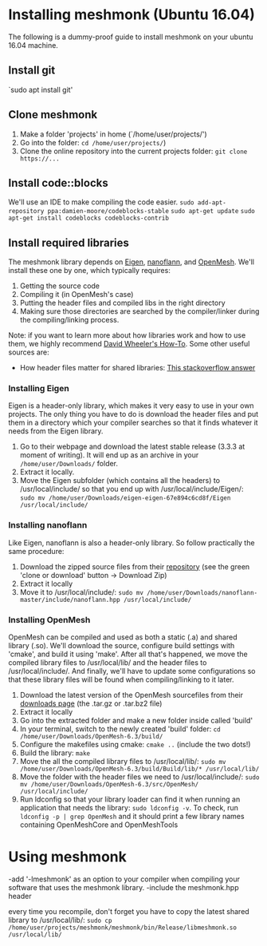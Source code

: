 # Installing meshmonk (Ubuntu 16.04)
The following is a dummy-proof guide to install meshmonk on your ubuntu 16.04 machine.

## Install git
`sudo apt install git'

## Clone meshmonk
1) Make a folder 'projects' in home (`/home/user/projects/')
2) Go into the folder: `cd /home/user/projects/`)
3) Clone the online repository into the current projects folder: `git clone https://...`

## Install code::blocks
We'll use an IDE to make compiling the code easier.
`sudo add-apt-repository ppa:damien-moore/codeblocks-stable`
`sudo apt-get update`
`sudo apt-get install codeblocks codeblocks-contrib`

## Install required libraries
The meshmonk library depends on [Eigen](http://eigen.tuxfamily.org/index.php?title=Main_Page), [nanoflann](https://github.com/jlblancoc/nanoflann),
 and [OpenMesh](https://www.openmesh.org/). We'll install these one by one, which typically requires:
 1) Getting the source code
 2) Compiling it (in OpenMesh's case)
 3) Putting the header files and compiled libs in the right directory
 4) Making sure those directories are searched by the compiler/linker during the compiling/linking process.
 
 Note: if you want to learn more about how libraries work and how to use them, we highly recommend [David Wheeler's How-To](https://www.dwheeler.com/program-library/Program-Library-HOWTO/t1.html). Some other useful sources are:
 * How header files matter for shared libraries: [This stackoverflow answer](http://stackoverflow.com/a/1186836)
 
 
 ### Installing Eigen
 Eigen is a header-only library, which makes it very easy to use in your own projects. The only thing you have to do is download the header files and put them in a directory which your compiler searches so that it finds whatever it needs from the Eigen library.
 1) Go to their webpage and download the latest stable release (3.3.3 at moment of writing). It will end up as an archive in your `/home/user/Downloads/` folder.
 2) Extract it locally.
 3) Move the Eigen subfolder (which contains all the headers) to /usr/local/include/ so that you end up with /usr/local/include/Eigen/: `sudo mv /home/user/Downloads/eigen-eigen-67e894c6cd8f/Eigen /usr/local/include/`
 
 ### Installing nanoflann
 Like Eigen, nanoflann is also a header-only library. So follow practically the same procedure:
 1) Download the zipped source files from their [repository](https://github.com/jlblancoc/nanoflann) (see the green 'clone or download' button -> Download Zip)
 2) Extract it locally
 3) Move it to /usr/local/include/: `sudo mv /home/user/Downloads/nanoflann-master/include/nanoflann.hpp /usr/local/include/`
 
 ### Installing OpenMesh
OpenMesh can be compiled and used as both a static (.a) and shared library (.so). We'll download the source, configure build settings with 'cmake', and build it using 'make'. After all that's happened, we move the compiled library files to /usr/local/lib/ and the header files to /usr/local/include/. And finally, we'll have to update some configurations so that these library files will be found when compiling/linking to it later.
1) Download the latest version of the OpenMesh sourcefiles from their [downloads page](https://www.openmesh.org/download/) (the .tar.gz or .tar.bz2 file)
2) Extract it locally
3) Go into the extracted folder and make a new folder inside called 'build'
4) In your terminal, switch to the newly created 'build' folder: `cd /home/user/Downloads/OpenMesh-6.3/build/`
5) Configure the makefiles using cmake: `cmake ..` (include the two dots!)
6) Build the library: `make`
7) Move the all the compiled library files to /usr/local/lib/: `sudo mv /home/user/Downloads/OpenMesh-6.3/build/Build/lib/* /usr/local/lib/`
8) Move the folder with the header files we need to /usr/local/include/: `sudo mv /home/user/Downloads/OpenMesh-6.3/src/OpenMesh/ /usr/local/include/`
9) Run ldconfig so that your library loader can find it when running an application that needs the library: `sudo ldconfig -v`. To check, run `ldconfig -p | grep OpenMesh` and it should print a few library names containing OpenMeshCore and OpenMeshTools



# Using meshmonk
-add '-lmeshmonk' as an option to your compiler when compiling your software that uses the meshmonk library.
-include the meshmonk.hpp header

every time you recompile, don't forget you have to copy the latest shared library to /usr/local/lib/: `sudo cp /home/user/projects/meshmonk/meshmonk/bin/Release/libmeshmonk.so /usr/local/lib/`

